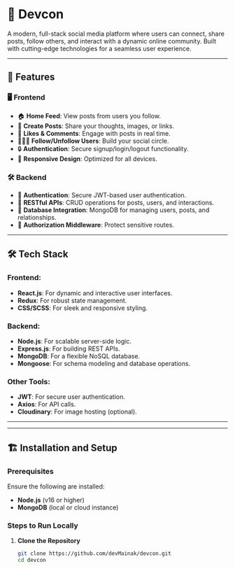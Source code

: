# 🌟 Devcon

A modern, full-stack social media platform where users can connect, share posts, follow others, and interact with a dynamic online community. Built with cutting-edge technologies for a seamless user experience.

---

## 🚀 Features

### 🖥️ **Frontend**
- 🏠 **Home Feed**: View posts from users you follow.
- 📝 **Create Posts**: Share your thoughts, images, or links.
- 💬 **Likes & Comments**: Engage with posts in real time.
- 🧑‍🤝‍🧑 **Follow/Unfollow Users**: Build your social circle.
- 🔒 **Authentication**: Secure signup/login/logout functionality.
- 📱 **Responsive Design**: Optimized for all devices.

### 🛠️ **Backend**
- 🔑 **Authentication**: Secure JWT-based user authentication.
- 📜 **RESTful APIs**: CRUD operations for posts, users, and interactions.
- 💾 **Database Integration**: MongoDB for managing users, posts, and relationships.
- 🔐 **Authorization Middleware**: Protect sensitive routes.

---

## 🛠️ Tech Stack

### **Frontend:**
- **React.js**: For dynamic and interactive user interfaces.
- **Redux**: For robust state management.
- **CSS/SCSS**: For sleek and responsive styling.

### **Backend:**
- **Node.js**: For scalable server-side logic.
- **Express.js**: For building REST APIs.
- **MongoDB**: For a flexible NoSQL database.
- **Mongoose**: For schema modeling and database operations.

### **Other Tools:**
- **JWT**: For secure user authentication.
- **Axios**: For API calls.
- **Cloudinary**: For image hosting (optional).

---

<!-- ## 🌟 Screenshots

### **Home Feed**
![Home Feed](#)

### **User Profile**
![User Profile](#)

### **Create Post**
![Create Post](#)

*(Replace `#` with actual screenshot links.)* -->

---

## 🏗️ Installation and Setup

### Prerequisites
Ensure the following are installed:
- **Node.js** (v16 or higher)
- **MongoDB** (local or cloud instance)

### Steps to Run Locally

1. **Clone the Repository**
   ```bash
   git clone https://github.com/devMainak/devcon.git
   cd devcon

